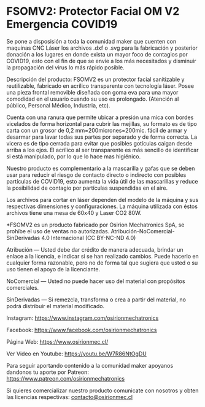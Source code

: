 # FSOMV2: Protector Facial OM V2 Emergencia COVID19 

Se pone a disposisión a toda la comunidad maker que cuenten con maquinas CNC Láser los archivos .dxf o .svg para la fabricación y posterior donación a los lugares en donde exista un mayor foco de contagios por COVID19, esto con el fin de que se envíe a los más necesitados y disminuir la propagación del virus lo más rápido posible.

Descripción del producto:
FSOMV2 es un protector facial sanitizable y reutilizable, fabricado en acrílico transparente con tecnología láser. Posee una pieza frontal removible diseñada con goma eva para una mayor comodidad en el usuario cuando su uso es prolongado. (Atención al público, Personal Médico, Industria, etc).

Cuenta con una ranura que permite ubicar a presión una mica con bordes vicelados de forma horizontal para cubrir las mejillas, su formato es de tipo carta con un grosor de 0,2 mm=200micrones=200mic. fácil de armar y desarmar para lavar todas sus partes por separado y de forma correcta.
La vicera es de tipo cerrada para evitar que posibles gotículas caigan desde arriba a los ojos. El acrílico al ser transparente es más sencillo de identificar si está manipulado, por lo que lo hace mas higiénico.

Nuestro producto es complementario a la mascarilla y gafas que se deben usar para reducir el riesgo de contacto directo o indirecto con posibles partículas de COVID19, esto aumenta la vida útil de las mascarillas y reduce la posibilidad de contagio por partículas suspendidas en el aire.

Los archivos para cortar en láser dependen del modelo de la máquina y sus respectivas dimensiones y configuraciones. La máquina utilizada con éstos archivos tiene una mesa de 60x40 y Laser CO2 80W.

*FSOMV2 es un producto fabricado por Osirion Mechatronics SpA, se prohíbe el uso de ventas no autorizadas.
Atribución-NoComercial-SinDerivadas 4.0 Internacional (CC BY-NC-ND 4.0)

  Atribución — Usted debe dar crédito de manera adecuada, brindar un enlace a la licencia, e indicar si se han realizado cambios. Puede hacerlo en cualquier forma razonable, pero no de forma tal que sugiera que usted o su uso tienen el apoyo de la licenciante.

  NoComercial — Usted no puede hacer uso del material con propósitos comerciales.

  SinDerivadas — Si remezcla, transforma o crea a partir del material, no podrá distribuir el material modificado.

Instagram: https://www.instagram.com/osirionmechatronics

Facebook: https://www.facebook.com/osirionmechatronics

Página Web: https://www.osirionmec.cl/

Ver Video en Youtube: https://youtu.be/W7R86NtOgDU

Para seguir aportando contenido a la comunidad maker apoyanos dandonos tu aporte por Patreon: 
https://www.patreon.com/osirionmechatronics 

Si quieres comercializar nuestro producto comunicate con nosotros y obten las licencias respectivas:
contacto@osirionmec.cl
